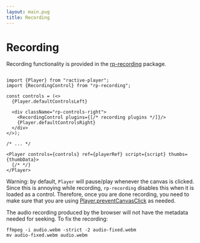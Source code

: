 ```yaml
---
layout: main.pug
title: Recording
---
```


# Recording

Recording functionality is provided in the <a href="https://github.com/ysulyma/rp-recording">rp-recording</a> package.

<pre class="language-tsx"><code>
import {Player} from "ractive-player";
import {RecordingControl} from "rp-recording";

const controls = (&lt;&gt;
  {Player.defaultControlsLeft}

  &lt;div className="rp-controls-right"&gt;
    &lt;RecordingControl plugins={[/* recording plugins */]}/&gt;
    {Player.defaultControlsRight}
  &lt;/div&gt;
&lt;/&gt;);

/* ... */

&lt;Player controls={controls} ref={playerRef} script={script} thumbs={thumbData}&gt;
  {/* */}
&lt;/Player&gt;
</code></pre>

<p class="warning">Warning: by default, <code>Player</code> will pause/play whenever the canvas is clicked. Since this is annoying while recording, <code>rp-recording</code> disables this when it is loaded as a control. Therefore, once you are done recording, you need to make sure that you are using <a href="/reference/Player/#preventCanvasClick">Player.preventCanvasClick</a> as needed.</p>

<div class="warning">The audio recording produced by the browser will not have the metadata needed for seeking. To fix the recording: <pre class="language-bash command-line" data-prompt="$"><code>ffmpeg -i audio.webm -strict -2 audio-fixed.webm
mv audio-fixed.webm audio.webm</code></pre></div>